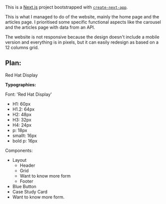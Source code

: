This is a [Next.js](https://nextjs.org/) project bootstrapped with [`create-next-app`](https://github.com/vercel/next.js/tree/canary/packages/create-next-app).


This is what I managed to do of the website, mainly the home page and the articles page. I prioritised some specific functional aspects like the carousel and the articles page with data from an API.

The website is not responsive because the design doesn't include a mobile version and everything is in pixels, but it can easily redesign as based on a 12 columns grid.


## Plan:

Red Hat Display

**Typographies:**

Font: 'Red Hat Display'

- H1: 60px
- H1.2: 64px
- H2: 48px
- H3: 32px
- H4: 24px
- p: 18px
- smallt: 16px
- bold p: 16px

Components:

- Layout
    - Header
    - Grid
    - Want to know more form
    - Footer
- Blue Button
- Case Study Card
- Want to know more form.
